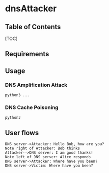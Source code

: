 dnsAttacker
===


## Table of Contents

[TOC]

## Requirements



Usage
---

### DNS Amplification Attack 
```
python3 ...
```


### DNS Cache Poisoning
```
python3
```

User flows
---
```sequence
DNS server->Attacker: Hello Bob, how are you?
Note right of Attacker: Bob thinks
Attacker-->DNS server: I am good thanks!
Note left of DNS server: Alice responds
DNS server->Attacker: Where have you been?
DNS server->Victim: Where have you been?
```
